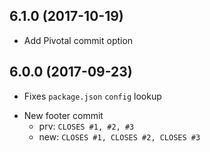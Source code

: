 <a name="6.1.0"></a>
## 6.1.0 (2017-10-19)

+ Add Pivotal commit option

<a name="6.0.0"></a>
## 6.0.0 (2017-09-23)

+ Fixes `package.json` `config` lookup
* New footer commit
    - prv: `CLOSES #1, #2, #3`
    - new: `CLOSES #1, CLOSES #2, CLOSES #3`